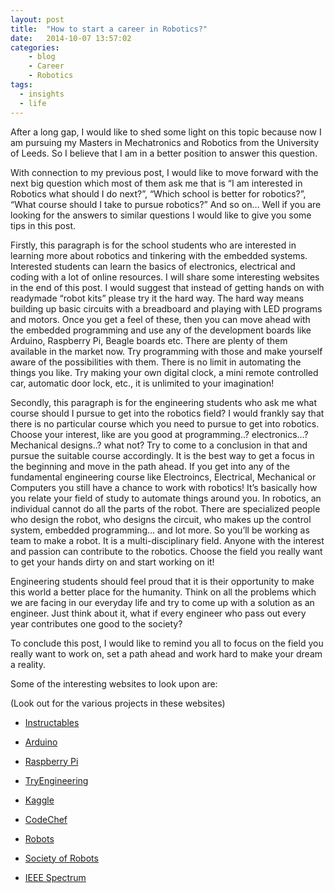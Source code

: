 ```yaml
---
layout: post
title:  "How to start a career in Robotics?"
date:   2014-10-07 13:57:02
categories:
    - blog
    - Career
    - Robotics
tags:
  - insights
  - life
---
```


After a long gap, I would like to shed some light on this topic because now I am pursuing my Masters in Mechatronics and Robotics from the University of Leeds. So I believe that I am in a better position to answer this question.

With connection to my previous post, I would like to move forward with the next big question which most of them ask me that is “I am interested in Robotics what should I do next?”, “Which school is better for robotics?”, “What course should I take to pursue robotics?” And so on… Well if you are looking for the answers to similar questions I would like to give you some tips in this post.

Firstly, this paragraph is for the school students who are interested in learning more about robotics and tinkering with the embedded systems. Interested students can learn the basics of electronics, electrical and coding with a lot of online resources. I will share some interesting websites in the end of this post. I would suggest that instead of getting hands on with readymade “robot kits” please try it the hard way. The hard way means building up basic circuits with a breadboard and playing with LED programs and motors. Once you get a feel of these, then you can move ahead with the embedded programming and use any of the development boards like Arduino, Raspberry Pi, Beagle boards etc. There are plenty of them available in the market now. Try programming with those and make yourself aware of the possibilities with them. There is no limit in automating the things you like. Try making your own digital clock, a mini remote controlled car, automatic door lock, etc., it is unlimited to your imagination!

Secondly, this paragraph is for the engineering students who ask me what course should I pursue to get into the robotics field? I would frankly say that there is no particular course which you need to pursue to get into robotics. Choose your interest, like are you good at programming..? electronics…? Mechanical designs..? what not? Try to come to a conclusion in that and pursue the suitable course accordingly. It is the best way to get a focus in the beginning and move in the path ahead. If you get into any of the fundamental engineering course like Electroincs, Electrical, Mechanical or Computers you still have a chance to work with robotics! It’s basically how you relate your field of study to automate things around you. In robotics, an individual cannot do all the parts of the robot. There are specialized people who design the robot, who designs the circuit, who makes up the control system, embedded programming… and lot more. So you’ll be working as team to make a robot. It is a multi-disciplinary field. Anyone with the interest and passion can contribute to the robotics. Choose the field you really want to get your hands dirty on and start working on it!
  
Engineering students should feel proud that it is their opportunity to make this world a better place for the humanity. Think on all the problems which we are facing in our everyday life and try to come up with a solution as an engineer. Just think about it, what if every engineer who pass out every year contributes one good to the society?

To conclude this post, I would like to remind you all to focus on the field you really want to work on, set a path ahead and work hard to make your dream a reality.

Some of the interesting websites to look upon are:
  
(Look out for the various projects in these websites)
  
- [Instructables](http://www.instructables.com/)
  
- [Arduino](https://www.arduino.cc/)
  
- [Raspberry Pi](http://www.raspberrypi.org/)

- [TryEngineering](http://www.tryengineering.org/)
  
- [Kaggle](https://www.kaggle.com/)
  
- [CodeChef](http://www.codechef.com/)
  
- [Robots](http://robots.net/proj/)
  
- [Society of Robots](http://www.societyofrobots.com/)
  
- [IEEE Spectrum](http://spectrum.ieee.org/)